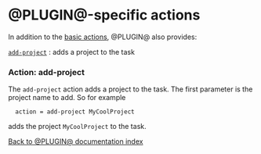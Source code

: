 @PLUGIN@-specific actions
=========================

In addition to the [basic actions][basic-actions], @PLUGIN@ also
provides:

[`add-project`][action-add-project]
: adds a project to the task

[basic-actions]: config-rulebase-common.html#actions

[action-add-project]: #action-add-project
### <a name="action-add-project">Action: add-project</a>

The `add-project` action adds a project to the task. The first
parameter is the project name to add. So for example

```
  action = add-project MyCoolProject
```

adds the project `MyCoolProject` to the task.



[Back to @PLUGIN@ documentation index][index]

[index]: index.html